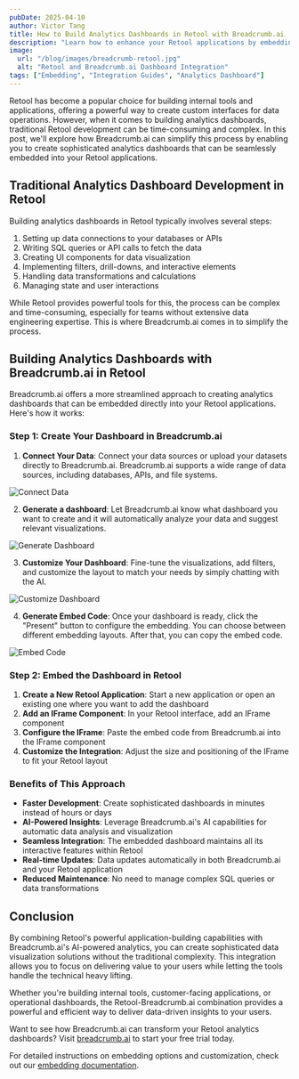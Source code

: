 ```yaml
---
pubDate: 2025-04-10
author: Victor Tang
title: How to Build Analytics Dashboards in Retool with Breadcrumb.ai
description: "Learn how to enhance your Retool applications by embedding AI-powered analytics dashboards from Breadcrumb.ai. This guide walks you through the process of creating and integrating dynamic data visualizations into your Retool interface."
image:
  url: "/blog/images/breadcrumb-retool.jpg"
  alt: "Retool and Breadcrumb.ai Dashboard Integration"
tags: ["Embedding", "Integration Guides", "Analytics Dashboard"]
---
```


Retool has become a popular choice for building internal tools and applications, offering a powerful way to create custom interfaces for data operations. However, when it comes to building analytics dashboards, traditional Retool development can be time-consuming and complex. In this post, we'll explore how Breadcrumb.ai can simplify this process by enabling you to create sophisticated analytics dashboards that can be seamlessly embedded into your Retool applications.

## Traditional Analytics Dashboard Development in Retool

Building analytics dashboards in Retool typically involves several steps:

1. Setting up data connections to your databases or APIs
2. Writing SQL queries or API calls to fetch the data
3. Creating UI components for data visualization
4. Implementing filters, drill-downs, and interactive elements
5. Handling data transformations and calculations
6. Managing state and user interactions

While Retool provides powerful tools for this, the process can be complex and time-consuming, especially for teams without extensive data engineering expertise. This is where Breadcrumb.ai comes in to simplify the process.

## Building Analytics Dashboards with Breadcrumb.ai in Retool

Breadcrumb.ai offers a more streamlined approach to creating analytics dashboards that can be embedded directly into your Retool applications. Here's how it works:

### Step 1: Create Your Dashboard in Breadcrumb.ai

1. **Connect Your Data**: Connect your data sources or upload your datasets directly to Breadcrumb.ai. Breadcrumb.ai supports a wide range of data sources, including databases, APIs, and file systems.

![Connect Data](/blog/images/breadcrumb-retool-connect-sources.png)

2. **Generate a dashboard**: Let Breadcrumb.ai know what dashboard you want to create and it will automatically analyze your data and suggest relevant visualizations.

![Generate Dashboard](/blog/images/breadcrumb-retool-create-space.png)

3. **Customize Your Dashboard**: Fine-tune the visualizations, add filters, and customize the layout to match your needs by simply chatting with the AI.

![Customize Dashboard](/blog/images/breadcrumb-retool-customize.png)

4. **Generate Embed Code**: Once your dashboard is ready, click the "Present" button to configure the embedding. You can choose between different embedding layouts. After that, you can copy the embed code.

![Embed Code](/blog/images/breadcrumb-retool-embed.png)

### Step 2: Embed the Dashboard in Retool

1. **Create a New Retool Application**: Start a new application or open an existing one where you want to add the dashboard
2. **Add an IFrame Component**: In your Retool interface, add an IFrame component
3. **Configure the IFrame**: Paste the embed code from Breadcrumb.ai into the IFrame component
4. **Customize the Integration**: Adjust the size and positioning of the IFrame to fit your Retool layout

### Benefits of This Approach

- **Faster Development**: Create sophisticated dashboards in minutes instead of hours or days
- **AI-Powered Insights**: Leverage Breadcrumb.ai's AI capabilities for automatic data analysis and visualization
- **Seamless Integration**: The embedded dashboard maintains all its interactive features within Retool
- **Real-time Updates**: Data updates automatically in both Breadcrumb.ai and your Retool application
- **Reduced Maintenance**: No need to manage complex SQL queries or data transformations

## Conclusion

By combining Retool's powerful application-building capabilities with Breadcrumb.ai's AI-powered analytics, you can create sophisticated data visualization solutions without the traditional complexity. This integration allows you to focus on delivering value to your users while letting the tools handle the technical heavy lifting.

Whether you're building internal tools, customer-facing applications, or operational dashboards, the Retool-Breadcrumb.ai combination provides a powerful and efficient way to deliver data-driven insights to your users.

Want to see how Breadcrumb.ai can transform your Retool analytics dashboards? Visit [breadcrumb.ai](https://breadcrumb.ai) to start your free trial today.

For detailed instructions on embedding options and customization, check out our [embedding documentation](https://docs.breadcrumb.ai/Developer%20Guide/embed/).